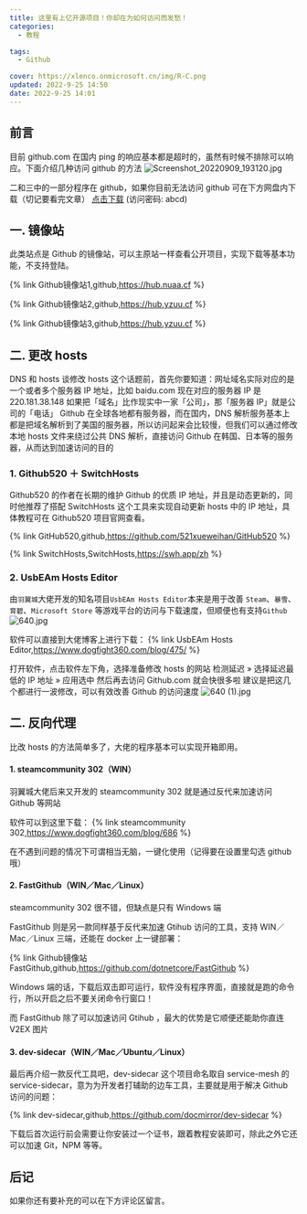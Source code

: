 ```yaml
---
title: 这里有上亿开源项目！你却在为如何访问而发愁！
categories:
  - 教程

tags:
  - Github

cover: https://xlenco.onmicrosoft.cn/img/R-C.png
updated: 2022-9-25 14:50
date: 2022-9-25 14:01
---
```


## 前言

目前 github.com 在国内 ping 的响应基本都是超时的，虽然有时候不排除可以响应。下面介绍几种访问 github 的方法
![Screenshot_20220909_193120.jpg](https://cdn.nlark.com/yuque/0/2022/jpeg/22578074/1662723236669-b055e63a-090b-4c08-9970-c1486b17a0ee.jpeg#crop=0&crop=0&crop=1&crop=1&from=url&id=HTr5k&margin=%5Bobject%20Object%5D&name=Screenshot_20220909_193120.jpg&originHeight=894&originWidth=988&originalType=binary&ratio=1&rotation=0&showTitle=false&size=120810&status=done&style=none&title=#crop=0&crop=0&crop=1&crop=1&id=toNck&originHeight=894&originWidth=988&originalType=binary&ratio=1&rotation=0&showTitle=false&status=done&style=none&title=)

二和三中的一部分程序在 github，如果你目前无法访问 github 可在下方网盘内下载（切记要看完文章）
[点击下载](https://url66.ctfile.com/d/30717266-51581416-a2a6ac?p=abcd) (访问密码: abcd)

## 一. 镜像站

此类站点是 Github 的镜像站，可以主原站一样查看公开项目，实现下载等基本功能，不支持登陆。

{% link Github镜像站1,github,https://hub.nuaa.cf %}

{% link Github镜像站2,github,https://hub.yzuu.cf %}

{% link Github镜像站3,github,https://hub.yzuu.cf %}

## 二. 更改 hosts

DNS 和 hosts
谈修改 hosts 这个话题前，首先你要知道：网址域名实际对应的是一个或者多个服务器 IP 地址，比如 baidu.com 现在对应的服务器 IP 是 220.181.38.148
如果把「域名」比作现实中一家「公司」，那「服务器 IP」就是公司的「电话」
Github 在全球各地都有服务器，而在国内，DNS 解析服务基本上都是把域名解析到了美国的服务器，所以访问起来会比较慢，但我们可以通过修改本地 hosts 文件来绕过公共 DNS 解析，直接访问 Github 在韩国、日本等的服务器，从而达到加速访问的目的

### 1. Github520 ＋ SwitchHosts

Github520 的作者在长期的维护 Github 的优质 IP 地址，并且是动态更新的，同时他推荐了搭配 SwitchHosts 这个工具来实现自动更新 hosts 中的 IP 地址，具体教程可在 Github520 项目官网查看。

{% link GitHub520,github,https://github.com/521xueweihan/GitHub520 %}

{% link SwitchHosts,SwitchHosts,https://swh.app/zh %}

### 2. UsbEAm Hosts Editor

由`羽翼城`大佬开发的知名项目`UsbEAm Hosts Editor`本来是用于改善 `Steam`、`暴雪`、`育碧`、`Microsoft Store` 等游戏平台的访问与下载速度，但顺便也有支持`Github`
![640.jpg](https://cdn.nlark.com/yuque/0/2022/jpeg/22578074/1664083246307-201b1471-1e7d-4956-89d0-17303190b50c.jpeg#clientId=ud7f4aff3-14f5-4&crop=0&crop=0&crop=1&crop=1&errorMessage=unknown%20error&from=ui&id=u13815755&margin=%5Bobject%20Object%5D&name=640.jpg&originHeight=414&originWidth=776&originalType=binary&ratio=1&rotation=0&showTitle=false&size=28733&status=error&style=none&taskId=u1de24ac1-751b-4415-984b-f769b19a2aa&title=#crop=0&crop=0&crop=1&crop=1&id=w8lZ0&originHeight=414&originWidth=776&originalType=binary&ratio=1&rotation=0&showTitle=false&status=done&style=none&title=)

软件可以直接到大佬博客上进行下载：
{% link UsbEAm Hosts Editor,https://www.dogfight360.com/blog/475/ %}

打开软件，点击软件左下角，选择准备修改 hosts 的网站
检测延迟 » 选择延迟最低的 IP 地址 » 应用选中
然后再去访问 Github.com 就会快很多啦
建议是把这几个都进行一波修改，可以有效改善 Github 的访问速度
![640 (1).jpg](https://cdn.nlark.com/yuque/0/2022/jpeg/22578074/1664083361338-6f91a436-fede-43e1-9ed6-eae7e66ba43b.jpeg#clientId=u39095022-0fc4-4&crop=0&crop=0&crop=1&crop=1&errorMessage=unknown%20error&from=ui&id=u99733d55&margin=%5Bobject%20Object%5D&name=640%20%281%29.jpg&originHeight=204&originWidth=240&originalType=binary&ratio=1&rotation=0&showTitle=false&size=9001&status=error&style=none&taskId=u82485b55-ed3c-45ed-b523-79312de2e7a&title=#crop=0&crop=0&crop=1&crop=1&id=yA1vj&originHeight=204&originWidth=240&originalType=binary&ratio=1&rotation=0&showTitle=false&status=done&style=none&title=)

## 二. 反向代理

比改 hosts 的方法简单多了，大佬的程序基本可以实现开箱即用。

#### 1. steamcommunity 302（WIN）

羽翼城大佬后来又开发的 steamcommunity 302 就是通过反代来加速访问 Github 等网站

软件可以到这里下载：
{% link steamcommunity 302,https://www.dogfight360.com/blog/686 %}

在不遇到问题的情况下可谓相当无脑，一键化使用（记得要在设置里勾选 github 哦）

#### 2. FastGithub（WIN／Mac／Linux）

steamcommunity 302 很不错，但缺点是只有 Windows 端

FastGithub 则是另一款同样基于反代来加速 Gtihub 访问的工具，支持 WIN／Mac／Linux 三端，还能在 docker 上一键部署：

{% link Github镜像站FastGithub,github,https://github.com/dotnetcore/FastGithub %}

Windows 端的话，下载后双击即可运行，软件没有程序界面，直接就是跑的命令行，所以开启之后不要关闭命令行窗口！

而 FastGithub 除了可以加速访问 Gtihub ，最大的优势是它顺便还能助你直连 V2EX 图片

#### 3. dev-sidecar（WIN／Mac／Ubuntu／Linux）

最后再介绍一款反代工具吧，dev-sidecar 这个项目命名取自 service-mesh 的 service-sidecar，意为为开发者打辅助的边车工具，主要就是用于解决 Github 访问的问题：

{% link dev-sidecar,github,https://github.com/docmirror/dev-sidecar %}

下载后首次运行前会需要让你安装过一个证书，跟着教程安装即可，除此之外它还可以加速 Git，NPM 等等。

## 后记

如果你还有要补充的可以在下方评论区留言。
